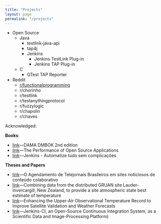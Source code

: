 ```yaml
---
title: "Projects"
layout: page
permalink: "/projects"
---
```


* Open Source
  - Java
    * testlink-java-api
    * tap4j
    - Jenkins
      * Jenkins TestLink Plug-in
      * Jenkins TAP Plug-in
  - C
    * GTest TAP Reporter
* Reddit
  - [r/functionalprogramming](/projects/functionalprogramming_subreddit/)
  - r/chorinho
  - r/testlink
  - r/testanythingprotocol
  - r/fuzzylogic
  - r/chapolin
  - r/chaves

Acknowledged:

**Books**:

- [link](https://www.amazon.com/DAMA-DMBOK-Data-Management-Body-Knowledge/dp/1634622340)—DAMA DMBOK 2nd edition
- [link](https://www.amazon.com/Performance-Open-Source-Applications/dp/1304488780)—The Performance of Open Source Applications
- [link](https://www.casadocodigo.com.br/products/livro-jenkins)—Jenkins - Automatize tudo sem complicações

**Theses and Papers**

- [link](http://tede.metodista.br/jspui/handle/tede/1515)—O Agendamento de Telejornais Brasileiros em sites noticiosos de conteúdo colaborativo
- [link](https://refubium.fu-berlin.de/handle/fub188/23581)—Combining data from the distributed GRUAN site Lauder-Invercargill, New Zealand, to provide a site atmospheric state best estimate of temperature
- [link](https://refubium.fu-berlin.de/handle/fub188/22207)—Enhancing the Upper-Air Observational Temperature Record to Improve Satellite Validation and Weather Forecasts
- [link](https://journals.sagepub.com/doi/full/10.1177/1087057116679993)—Jenkins-CI, an Open-Source Continuous Integration System, as a Scientific Data and Image-Processing Platform)


